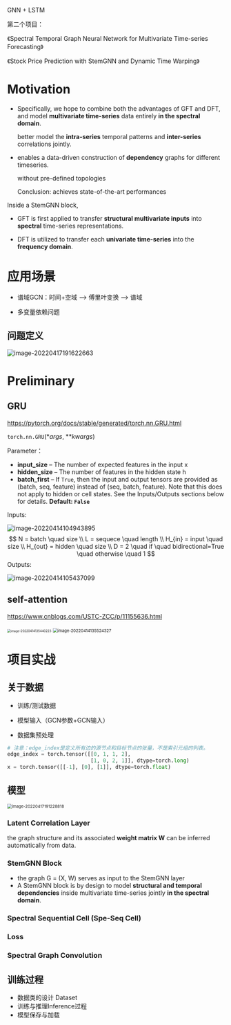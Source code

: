 GNN + LSTM

第二个项目：

《Spectral Temporal Graph Neural Network for Multivariate Time-series Forecasting》

《Stock Price Prediction with StemGNN and Dynamic Time Warping》

# Motivation

* Specifically, we hope to combine both the advantages of GFT and DFT, and model **multivariate time-series** data entirely **in the spectral domain**.

  better model the **intra-series** temporal patterns and **inter-series** correlations jointly.

  

* enables a data-driven construction of **dependency** graphs for different timeseries.

  without pre-defined topologies

  

  Conclusion: achieves state-of-the-art performances



Inside a StemGNN block,

* GFT is first applied to transfer **structural multivariate inputs** into **spectral** time-series representations.

* DFT is utilized to transfer each **univariate time-series** into the **frequency domain**.



# 应用场景

* 谱域GCN：时间+空域 —> 傅里叶变换 —> 谱域

* 多变量依赖问题

## 问题定义

![image-20220417191622663](assets/17.png)




# Preliminary

## GRU

https://pytorch.org/docs/stable/generated/torch.nn.GRU.html

`torch.nn.GRU`(**args*, ***kwargs*)

Parameter：

- **input_size** – The number of expected features in the input x
- **hidden_size** – The number of features in the hidden state h
- **batch_first** – If `True`, then the input and output tensors are provided as (batch, seq, feature) instead of (seq, batch, feature). Note that this does not apply to hidden or cell states. See the Inputs/Outputs sections below for details. **Default: `False`**

Inputs:

![image-20220414104943895](assets/12.png)
$$
N = batch \quad size  \\   
L = sequece \quad length  \\
H_{in} = input \quad size      \\
H_{out} = hidden \quad size \\
D =  2 \quad if \quad bidirectional=True \quad otherwise \quad 1
$$
Outputs:

![image-20220414105437099](assets/13.png)



## self-attention

https://www.cnblogs.com/USTC-ZCC/p/11155636.html

<img src="assets/14.png" alt="image-20220414135440223" style="zoom:50%;" />

<img src="assets/15.png" alt="image-20220414135524327" style="zoom: 67%;" />

# 项目实战

## 关于数据

* 训练/测试数据

* 模型输入（GCN参数+GCN输入）
* 数据集预处理

```python
# 注意：edge_index是定义所有边的源节点和目标节点的张量，不是索引元组的列表。
edge_index = torch.tensor([[0, 1, 1, 2],
                           [1, 0, 2, 1]], dtype=torch.long)
x = torch.tensor([[-1], [0], [1]], dtype=torch.float)
```



## 模型

<img src="C:/Users/QChen/Desktop/2222.png" alt="image-20220417191228818" style="zoom:67%;" />



### Latent Correlation Layer

the graph structure and its associated **weight matrix W** can be inferred automatically from data.

### StemGNN Block

* the graph G = (X, W) serves as input to the StemGNN layer
* A StemGNN block is by design to model **structural and temporal dependencies** inside multivariate time-series jointly **in the spectral domain**.

### Spectral Sequential Cell (Spe-Seq Cell)

### Loss

### Spectral Graph Convolution



## 训练过程

* 数据类的设计 Dataset
* 训练与推理Inference过程
* 模型保存与加载





